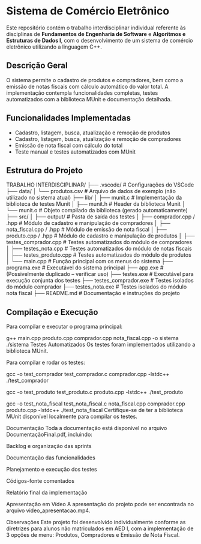# Sistema de Comércio Eletrônico

Este repositório contém o trabalho interdisciplinar individual referente às disciplinas de **Fundamentos de Engenharia de Software** e **Algoritmos e Estruturas de Dados I**, com o desenvolvimento de um sistema de comércio eletrônico utilizando a linguagem C++.

## Descrição Geral

O sistema permite o cadastro de produtos e compradores, bem como a emissão de notas fiscais com cálculo automático do valor total. A implementação contempla funcionalidades completas, testes automatizados com a biblioteca MUnit e documentação detalhada.

## Funcionalidades Implementadas

- Cadastro, listagem, busca, atualização e remoção de produtos
- Cadastro, listagem, busca, atualização e remoção de compradores
- Emissão de nota fiscal com cálculo do total
- Teste manual e testes automatizados com MUnit

## Estrutura do Projeto

TRABALHO INTERDISCIPLINAR/
├── .vscode/                     # Configurações do VSCode
├── data/
│   └── produtos.csv             # Arquivo de dados de exemplo (não utilizado no sistema atual)
├── lib/
│   ├── munit.c                  # Implementação da biblioteca de testes Munit
│   ├── munit.h                  # Header da biblioteca Munit
│   └── munit.o                  # Objeto compilado da biblioteca (gerado automaticamente)
├── src/
│   ├── output/                  # Pasta de saída dos testes
│   ├── comprador.cpp / .hpp     # Módulo de cadastro e manipulação de compradores
│   ├── nota_fiscal.cpp / .hpp   # Módulo de emissão de nota fiscal
│   ├── produto.cpp / .hpp       # Módulo de cadastro e manipulação de produtos
│   ├── testes_comprador.cpp     # Testes automatizados do módulo de compradores
│   ├── testes_nota.cpp          # Testes automatizados do módulo de notas fiscais
│   ├── testes_produto.cpp       # Testes automatizados do módulo de produtos
│   └── main.cpp                 # Função principal com os menus do sistema
├── programa.exe                 # Executável do sistema principal
├── app.exe                      # (Possivelmente duplicado – verificar uso)
├── testes.exe                   # Executável para execução conjunta dos testes
├── testes_comprador.exe         # Testes isolados do módulo comprador
├── testes_nota.exe              # Testes isolados do módulo nota fiscal
├── README.md                    # Documentação e instruções do projeto

## Compilação e Execução

Para compilar e executar o programa principal:

g++ main.cpp produto.cpp comprador.cpp nota_fiscal.cpp -o sistema
./sistema
Testes Automatizados
Os testes foram implementados utilizando a biblioteca MUnit.

Para compilar e rodar os testes:

gcc -o test_comprador test_comprador.c comprador.cpp -lstdc++
./test_comprador

gcc -o test_produto test_produto.c produto.cpp -lstdc++
./test_produto

gcc -o test_nota_fiscal test_nota_fiscal.c nota_fiscal.cpp comprador.cpp produto.cpp -lstdc++
./test_nota_fiscal
Certifique-se de ter a biblioteca MUnit disponível localmente para compilar os testes.

Documentação
Toda a documentação está disponível no arquivo DocumentaçãoFinal.pdf, incluindo:

Backlog e organização das sprints

Documentação das funcionalidades

Planejamento e execução dos testes

Códigos-fonte comentados

Relatório final da implementação

Apresentação em Vídeo
A apresentação do projeto pode ser encontrada no arquivo video_apresentacao.mp4.

Observações
Este projeto foi desenvolvido individualmente conforme as diretrizes para alunos não matriculados em AED I, com a implementação de 3 opções de menu: Produtos, Compradores e Emissão de Nota Fiscal.

